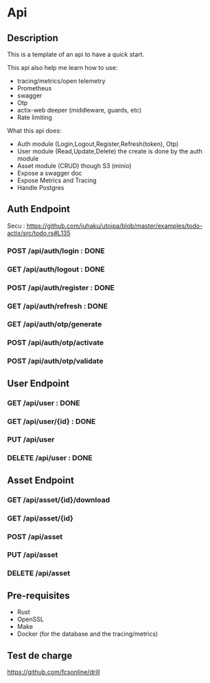 # Api

## Description

This is a template of an api to have a quick start.

This api also help me learn how to use:

- tracing/metrics/open telemetry
- Prometheus
- swagger
- Otp
- actix-web deeper (middleware, guards, etc)
- Rate limiting

What this api does:

- Auth module (Login,Logout,Register,Refresh(token), Otp)
- User module (Read,Update,Delete) the create is done by the auth module
- Asset module (CRUD) though S3 (minio)
- Expose a swagger doc
- Expose Metrics and Tracing
- Handle Postgres

## Auth Endpoint

Secu : <https://github.com/juhaku/utoipa/blob/master/examples/todo-actix/src/todo.rs#L135>

### POST /api/auth/login : DONE

### GET /api/auth/logout : DONE

### POST /api/auth/register : DONE

### GET /api/auth/refresh : DONE

### GET /api/auth/otp/generate

### POST /api/auth/otp/activate

### POST /api/auth/otp/validate

## User Endpoint

### GET /api/user : DONE

### GET /api/user/{id} : DONE

### PUT /api/user

### DELETE /api/user : DONE

## Asset Endpoint

### GET /api/asset/{id}/download

### GET /api/asset/{id}

### POST /api/asset

### PUT /api/asset

### DELETE /api/asset

## Pre-requisites

- Rust
- OpenSSL
- Make
- Docker (for the database and the tracing/metrics)

## Test de charge

https://github.com/fcsonline/drill
